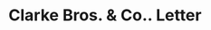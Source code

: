 ---
doi: 10.7916/D85F03SM
date_other: '1917'
date_other_textual: '1917'
form: correspondence
genre:
- Letters (correspondence)
name:
- Clarke Bros. & Co.
object_in_context_url: https://biggert.cul.columbia.edu/items/view/ave_biggert_00267
subject_hierarchical_geographic:
- Peoria, Illinois, United States
subject_name:
- Clarke Bros. & Co.
title: Clarke Bros. & Co.. Letter
sort_title: Clarke Bros. & Co.. Letter
call_number: ave_biggert_00267
coordinates:
- 40.72083333333334,-89.60944444444443
pid: ave_biggert_00267
identifiers: ave_biggert_00267
permalink: /biggert/ave_biggert_00267/
layout: iiif-image-page
---